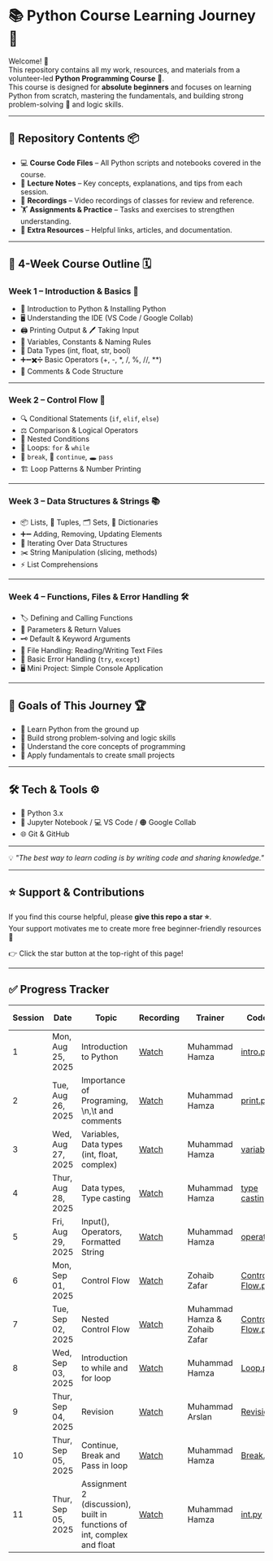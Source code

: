 # 📚 Python Course Learning Journey 🚀  

Welcome! 👋  
This repository contains all my work, resources, and materials from a volunteer-led **Python Programming Course** 🐍.  
This course is designed for **absolute beginners** and focuses on learning Python from scratch, mastering the fundamentals, and building strong problem-solving 🧠 and logic skills.  

---

## 📂 Repository Contents 📦  

- 💻 **Course Code Files** – All Python scripts and notebooks covered in the course.  
- 📝 **Lecture Notes** – Key concepts, explanations, and tips from each session.  
- 🎥 **Recordings** – Video recordings of classes for review and reference.  
- 🏋️ **Assignments & Practice** – Tasks and exercises to strengthen understanding.  
- 🔗 **Extra Resources** – Helpful links, articles, and documentation.  

---

## 📜 4-Week Course Outline 🗓  

### **Week 1 – Introduction & Basics 🐣**
- 🐍 Introduction to Python & Installing Python  
- 🖥 Understanding the IDE (VS Code / Google Collab)  
- 🖨 Printing Output & 🖊 Taking Input  
- 📌 Variables, Constants & Naming Rules  
- 🔢 Data Types (int, float, str, bool)  
- ➕➖✖️➗ Basic Operators (+, -, *, /, %, //, **)  
- 💬 Comments & Code Structure  

---

### **Week 2 – Control Flow 🔄**
- 🔍 Conditional Statements (`if`, `elif`, `else`)  
- ⚖️ Comparison & Logical Operators  
- 📂 Nested Conditions  
- 🔄 Loops: `for` & `while`  
- 🛑 `break`, 🔄 `continue`, 🕳 `pass`  
- 🏗 Loop Patterns & Number Printing  

---

### **Week 3 – Data Structures & Strings 📚**
- 📦 Lists, 📜 Tuples, 🗂 Sets, 📖 Dictionaries  
- ➕➖ Adding, Removing, Updating Elements  
- 🔁 Iterating Over Data Structures  
- ✂️ String Manipulation (slicing, methods)  
- ⚡ List Comprehensions  

---

### **Week 4 – Functions, Files & Error Handling 🛠**
- 🏷 Defining and Calling Functions  
- 🎯 Parameters & Return Values  
- 🗝 Default & Keyword Arguments  
- 📂 File Handling: Reading/Writing Text Files  
- 🚫 Basic Error Handling (`try`, `except`)  
- 🖥 Mini Project: Simple Console Application  

---

## 🎯 Goals of This Journey 🏆  

- 🐍 Learn Python from the ground up  
- 🧠 Build strong problem-solving and logic skills  
- 📌 Understand the core concepts of programming  
- 💼 Apply fundamentals to create small projects  

---

## 🛠 Tech & Tools ⚙️  

- 🐍 Python 3.x  
- 📓 Jupyter Notebook / 💻 VS Code / 🟠 Google Collab  
- 🌐 Git & GitHub  

---

💡 *"The best way to learn coding is by writing code and sharing knowledge."*

---

## ⭐ Support & Contributions

If you find this course helpful, please **give this repo a star ⭐**.  
Your support motivates me to create more free beginner-friendly resources 🚀  

👉 Click the star button at the top-right of this page!  

---

## ✅ Progress Tracker  

| Session | Date | Topic | Recording | Trainer | Code File | Other Material | Assignment |
|---|---|-------|-----------------------|---|----------------------------|-------------------------------|------------|
| 1 |  Mon, Aug 25, 2025 | Introduction to Python | [Watch](https://www.facebook.com/share/v/19ihFsYC8Q/) | Muhammad Hamza | [intro.py](https://colab.research.google.com/drive/1MPbtgl9xnbltjdYiITjWOo3PmcxHR3_a?usp=sharing) | [Slides](https://docs.google.com/presentation/d/1KgSDHO5UnUx3xfrkxSSwZwLeykjZzcZX/edit?usp=sharing&ouid=104744819075880154026&rtpof=true&sd=true) | |
| 2 |  Tue, Aug 26, 2025 | Importance of Programing, \n,\t and comments |[Watch](https://www.facebook.com/share/v/1E38JjVNDD/) | Muhammad Hamza | [print.py](https://colab.research.google.com/drive/1NceFmpN3GovNjZ9P3I196BZnY-UWGH2p?usp=sharing) | [Docs](https://docs.google.com/document/d/1XaOBpdKUvV2VxmjluiOVHbrIdcwSglfH/edit?usp=sharing&ouid=104744819075880154026&rtpof=true&sd=true) [Slides](https://docs.google.com/presentation/d/1bqE0sbqUvtfuzhfw_PZ66gfsjYuHHmaa/edit?usp=sharing&ouid=104744819075880154026&rtpof=true&sd=true) | |
| 3 | Wed, Aug 27, 2025 | Variables, Data types (int, float, complex) | [Watch](https://www.facebook.com/share/v/1Cf1XvejPc/) | Muhammad Hamza | [variable.py](https://colab.research.google.com/drive/1bl1x3c1yIuvipzk8KmDEJNPeo3XCeCIL?usp=sharing) | [Slides](https://docs.google.com/presentation/d/1lzCr2emUbMSLD7SLyDcj_HxzE-uhuwii/edit?usp=sharing&ouid=104744819075880154026&rtpof=true&sd=true) | |
| 4 | Thur, Aug 28, 2025 | Data types, Type casting | [Watch](https://www.facebook.com/share/v/16pkcADzfh/) | Muhammad Hamza | [type casting.py](https://colab.research.google.com/drive/1Jg7FyPIcN5mY4DzkiZBseEzWURYU2gxj?usp=sharing) | [Slides](https://docs.google.com/presentation/d/1s1UizKSZAGsWPtbcTbPiOjXYj78jkuNQ/edit?usp=sharing&ouid=104744819075880154026&rtpof=true&sd=true) | |
| 5 | Fri, Aug 29, 2025 | Input(), Operators, Formatted String | [Watch](https://www.facebook.com/share/v/172w6vJNiA/) | Muhammad Hamza | [operators.py](https://colab.research.google.com/drive/1UXc0nCxn8CUhkof2uLyqJT9KU0mPHySo?usp=sharing) | [Slides](https://drive.google.com/file/d/1qZYvrEsnv8mEKGA_Pqi6YQDCQwm75yEe/view?usp=sharing) | [Assignment 1](https://docs.google.com/spreadsheets/d/10q6zmjrT4s1PwYCrRiW1EOD8AX1nNK7DRN9cBwPw7Lg/edit?usp=sharing) |
| 6 | Mon, Sep 01, 2025 | Control Flow | [Watch](https://www.facebook.com/share/v/19UMgpwQ76/) | Zohaib Zafar | [Control Flow.py](https://colab.research.google.com/drive/1KeF3_-jYTFEeo0PW1VuEAeBb9Xn9v5WO?usp=sharing) | [Slides](https://docs.google.com/presentation/d/1F2xaRWLvLWHHZh5IlZwekIZuz02sqkPH/edit?usp=sharing&ouid=104744819075880154026&rtpof=true&sd=true) | |
| 7 | Tue, Sep 02, 2025 | Nested Control Flow | [Watch](https://www.facebook.com/share/v/1JQ1PhbuYA/) | Muhammad Hamza & Zohaib Zafar | [Control Flow.py](https://colab.research.google.com/drive/1J2b37uvLopS6Y8iCwcLUEit3vY2pfBt1?usp=sharing) | [Slides](https://docs.google.com/presentation/d/1SmiAeFRPJNWwoWjsNUfXvcwgrqjj2nev/edit?usp=sharing&ouid=104744819075880154026&rtpof=true&sd=true) | [Assignment 2](https://docs.google.com/spreadsheets/d/1h2Z1otjp_U9OpjDL1oT0Jg-IRDpDnX8K5Lrlb9V4_os/edit?usp=sharing) |
| 8 | Wed, Sep 03, 2025 | Introduction to while and for loop | [Watch](https://www.facebook.com/share/v/19SjGvEzZt/) | Muhammad Hamza | [Loop.py](https://colab.research.google.com/drive/1tWzmiX-J6lU4-R2PL3G4SFg4Go9t_i7E?usp=sharing) | [Slides](https://docs.google.com/presentation/d/1tJzB3w_eKnQSywa4yYDFI_5R470Rt6HM/edit?usp=sharing&ouid=104744819075880154026&rtpof=true&sd=true) | |
| 9 | Thur, Sep 04, 2025 | Revision | [Watch](https://www.facebook.com/share/v/16vEiZkjdN/) | Muhammad Arslan | [Revision.py](https://colab.research.google.com/drive/1qrO_ve4HGcoSQUMfbZ5a_13ZB__b0g2a?usp=sharing) | - | |
| 10 | Thur, Sep 05, 2025 | Continue, Break and Pass in loop | [Watch](https://www.facebook.com/share/v/1FRitfRQgJ/) | Muhammad Hamza | [Break.py](https://colab.research.google.com/drive/12EohmIDGtnkLZgJZ-Hc2KaMjgnot2Xwx?usp=sharing) | [Slides](https://docs.google.com/presentation/d/1CImHc7HFtcrkJhEOsKXlD5wrWpJalSRi/edit?usp=sharing&ouid=104744819075880154026&rtpof=true&sd=true) | [Assignment 3](https://docs.google.com/spreadsheets/d/1t4IUG6BNOgrfMvFxWR_fJftRs4gHlf9S9gqK4hClSH8/edit?usp=sharing) |
| 11 | Thur, Sep 05, 2025 | Assignment 2 (discussion), built in functions of int, complex and float | [Watch](https://www.facebook.com/share/v/179evkjcsh/) | Muhammad Hamza | [int.py](https://colab.research.google.com/drive/1KRFIj15bqKfYJ-21_S6B-B372Qq801gS?usp=sharing) | [Slides](https://docs.google.com/presentation/d/1vlRgdBzzCOWJOBIOTdkm9oj7ljOrnnpV/edit?usp=sharing&ouid=104744819075880154026&rtpof=true&sd=true)) | |


